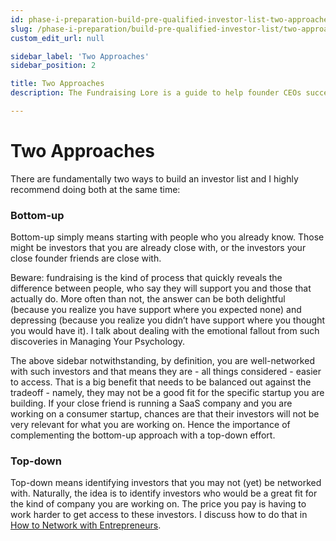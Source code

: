```yaml
---
id: phase-i-preparation-build-pre-qualified-investor-list-two-approaches
slug: /phase-i-preparation/build-pre-qualified-investor-list/two-approaches
custom_edit_url: null

sidebar_label: 'Two Approaches'
sidebar_position: 2

title: Two Approaches
description: The Fundraising Lore is a guide to help founder CEOs successfully raise early-stage VC financing from Silicon Valley investors.

---
```


# Two Approaches

There are fundamentally two ways to build an investor list and I highly recommend doing both at the same time: 

### Bottom-up

Bottom-up simply means starting with people who you already know. Those might be investors that you are already close with, or the investors your close founder friends are close with. 

Beware: fundraising is the kind of process that quickly reveals the difference between people, who say they will support you and those that actually do. More often than not, the answer can be both delightful (because you realize you have support where you expected none) and depressing (because you realize you didn’t have support where you thought you would have it). I talk about dealing with the emotional fallout from such discoveries in Managing Your Psychology.

The above sidebar notwithstanding, by definition, you are well-networked with such investors and that means they are - all things considered - easier to access. That is a big benefit that needs to be balanced out against the tradeoff - namely, they may not be a good fit for the specific startup you are building. If your close friend is running a SaaS company and you are working on a consumer startup, chances are that their investors will not be very relevant for what you are working on. Hence the importance of complementing the bottom-up approach with a top-down effort.

### Top-down

Top-down means identifying investors that you may not (yet) be networked with. Naturally, the idea is to identify investors who would be a great fit for the kind of company you are working on. The price you pay is having to work harder to get access to these investors. I discuss how to do that in [How to Network with Entrepreneurs](/phase-i-preparation/network-with-vc-backed-entrepreneurs/how-to-network-with-vc-backed-entrepreneurs).